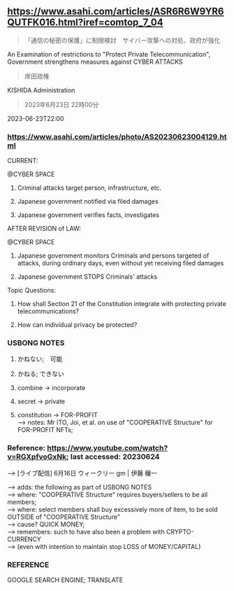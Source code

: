 ## https://www.asahi.com/articles/ASR6R6W9YR6QUTFK016.html?iref=comtop_7_04

> 「通信の秘密の保護」に制限検討　サイバー攻撃への対処、政府が強化

An Examination of restrictions to "Protect Private Telecommunication", Government strengthens measures against CYBER ATTACKS

> 岸田政権

KISHIDA Administration

> 2023年6月23日 22時00分

2023-06-23T22:00

### https://www.asahi.com/articles/photo/AS20230623004129.html

CURRENT: 

@CYBER SPACE

1) Criminal attacks target person, infrastructure, etc.

2) Japanese government notified via filed damages

3) Japanese government verifies facts, investigates


AFTER REVISION of LAW:

@CYBER SPACE

1) Japanese government monitors Criminals and persons targeted of attacks, during ordinary days, even without yet receiving filed damages

2) Japanese government STOPS Criminals' attacks

Topic Questions:

1) How shall Section 21 of the Constitution integrate with protecting private telecommunications?

2) How can individual privacy be protected?


### USBONG NOTES


1) かねない;　可能

2) かねる; できない


3) combine -> incorporate

4) secret -> private

5) constitution -> FOR-PROFIT<br/>
--> notes: Mr ITO, Joi, et al. on use of "COOPERATIVE Structure" for FOR-PROFIT NFTs;<br/>

### Reference: https://www.youtube.com/watch?v=RGXpfvoGxNk; last accessed: 20230624

--> [ライブ配信] 6月16日 ウィークリー gm | 伊藤 穰一<br/>

--> adds: the following as part of USBONG NOTES<br/>
--> where: "COOPERATIVE Structure" requires buyers/sellers to be all members;<br/>
--> where: select members shall buy excessively more of item, to be sold OUTSIDE of "COOPERATIVE Structure" <br/>
--> cause? QUICK MONEY; <br/>
--> remembers: such to have also been a problem with CRYPTO-CURRENCY<br/>
--> (even with intention to maintain stop LOSS of MONEY/CAPITAL)

### REFERENCE

GOOGLE SEARCH ENGINE; TRANSLATE
